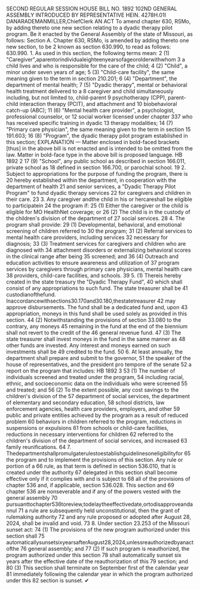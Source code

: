 SECOND REGULAR SESSION
HOUSE BILL NO. 1892
102ND GENERAL ASSEMBLY
INTRODUCED BY REPRESENTATIVE HEIN.
4278H.01I DANARADEMANMILLER,ChiefClerk
AN ACT
To amend chapter 630, RSMo, by adding thereto one new section relating to a dyadic therapy
pilot program.
Be it enacted by the General Assembly of the state of Missouri, as follows:
Section A. Chapter 630, RSMo, is amended by adding thereto one new section, to be
2 known as section 630.990, to read as follows:
630.990. 1. As used in this section, the following terms mean:
2 (1) "Caregiver",aparentorindividualeighteenyearsofageorolderwithwhom
3 a child lives and who is responsible for the care of the child;
4 (2) "Child", a minor under seven years of age;
5 (3) "Child-care facility", the same meaning given to the term in section 210.201;
6 (4) "Department", the department of mental health;
7 (5) "Dyadic therapy", mental or behavioral health treatment delivered to a
8 caregiver and child simultaneously including, but not limited to, child-parent
9 psychotherapy (CPP), parent-child interaction therapy (PCIT), and attachment and
10 biobehavioral catch-up (ABC);
11 (6) "Mental health care provider", a psychologist, professional counselor, or
12 social worker licensed under chapter 337 who has received specific training in dyadic
13 therapy modalities;
14 (7) "Primary care physician", the same meaning given to the term in section
15 191.603;
16 (8) "Program", the dyadic therapy pilot program established in this section;
EXPLANATION — Matter enclosed in bold-faced brackets [thus] in the above bill is not enacted and is
intended to be omitted from the law. Matter in bold-face type in the above bill is proposed language.
HB 1892 2
17 (9) "School", any public school as described in section 166.011, private school as
18 defined in section 166.700, or parochial school.
19 2. Subject to appropriations for the purpose of funding the program, there is
20 hereby established within the department, in cooperation with the department of health
21 and senior services, a "Dyadic Therapy Pilot Program" to fund dyadic therapy services
22 for caregivers and children in their care.
23 3. Any caregiver andthe child in his or hercareshall be eligible to participatein
24 the program if:
25 (1) Either the caregiver or the child is eligible for MO HealthNet coverage; or
26 (2) The child is in the custody of the children's division of the department of
27 social services.
28 4. The program shall provide:
29 (1) Developmental, behavioral, and emotional screening of children referred to
30 the program;
31 (2) Referral services to mental health care providers, including services
32 necessary for diagnosis;
33 (3) Treatment services for caregivers and children who are diagnosed with
34 attachment disorders or externalizing behavioral scores in the clinical range after being
35 screened; and
36 (4) Outreach and education activities to ensure awareness and utilization of
37 program services by caregivers through primary care physicians, mental health care
38 providers, child-care facilities, and schools.
39 5. (1) Thereis hereby created in the state treasury the "Dyadic Therapy Fund",
40 which shall consist of any appropriations to such fund. The state treasurer shall be
41 custodianofthefund. Inaccordancewithsections30.170and30.180,thestatetreasurer
42 may approve disbursements. The fund shall be a dedicated fund and, upon
43 appropriation, moneys in this fund shall be used solely as provided in this section.
44 (2) Notwithstanding the provisions of section 33.080 to the contrary, any moneys
45 remaining in the fund at the end of the biennium shall not revert to the credit of the
46 general revenue fund.
47 (3) The state treasurer shall invest moneys in the fund in the same manner as
48 other funds are invested. Any interest and moneys earned on such investments shall be
49 credited to the fund.
50 6. At least annually, the department shall prepare and submit to the governor,
51 the speaker of the house of representatives, and the president pro tempore of the senate
52 a report on the program that includes:
HB 1892 3
53 (1) The number of individuals screened and treated under the program,
54 including racial, ethnic, and socioeconomic data on the individuals who were screened
55 and treated; and
56 (2) To the extent possible, any cost savings to the children's division of the
57 department of social services, the department of elementary and secondary education,
58 school districts, law enforcement agencies, health care providers, employers, and other
59 public and private entities achieved by the program as a result of reduced problem
60 behaviors in children referred to the program, reductions in suspensions or expulsions
61 from schools or child-care facilities, reductions in necessary interventions for children
62 referred to the children's division of the department of social services, and increased
63 family reunifications.
64 7. Thedepartmentshallpromulgaterulestoestablishguidelinesoneligibilityfor
65 the program and to implement the provisions of this section. Any rule or portion of a
66 rule, as that term is defined in section 536.010, that is created under the authority
67 delegated in this section shall become effective only if it complies with and is subject to
68 all of the provisions of chapter 536 and, if applicable, section 536.028. This section and
69 chapter 536 are nonseverable and if any of the powers vested with the general assembly
70 pursuanttochapter536toreview,todelaytheeffectivedate,ortodisapproveandannul
71 a rule are subsequently held unconstitutional, then the grant of rulemaking authority
72 and any rule proposed or adopted after August 28, 2024, shall be invalid and void.
73 8. Under section 23.253 of the Missouri sunset act:
74 (1) The provisions of the new program authorized under this section shall
75 automaticallysunsetsixyearsafterAugust28,2024,unlessreauthorizedbyanactofthe
76 general assembly; and
77 (2) If such program is reauthorized, the program authorized under this section
78 shall automatically sunset six years after the effective date of the reauthorization of this
79 section; and
80 (3) This section shall terminate on September first of the calendar year
81 immediately following the calendar year in which the program authorized under this
82 section is sunset.
✔